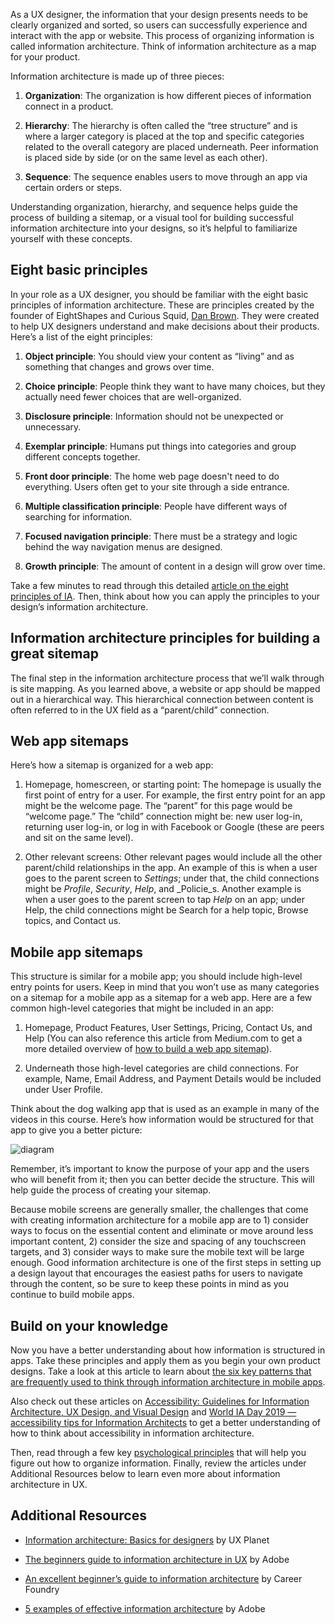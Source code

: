 

As a UX designer, the information that your design presents needs to be clearly organized and sorted, so users can successfully experience and interact with the app or website. This process of organizing information is called information architecture. Think of information architecture as a map for your product. 

Information architecture is made up of three pieces:

1. **Organization**: The organization is how different pieces of information connect in a product.
    
2. **Hierarchy**: The hierarchy is often called the “tree structure” and is where a larger category is placed at the top and specific categories related to the overall category are placed underneath. Peer information is placed side by side (or on the same level as each other).
    
3. **Sequence**: The sequence enables users to move through an app via certain orders or steps.
    

Understanding organization, hierarchy, and sequence helps guide the process of building a sitemap, or a visual tool for building successful information architecture into your designs, so it’s helpful to familiarize yourself with these concepts.

## Eight basic principles

In your role as a UX designer, you should be familiar with the eight basic principles of information architecture. These are principles created by the founder of EightShapes and Curious Squid, [Dan Brown](https://eightshapes.com/dan-brown). They were created to help UX designers understand and make decisions about their products. Here’s a list of the eight principles:

1. **Object principle**: You should view your content as “living” and as something that changes and grows over time.
    
2. **Choice principle**: People think they want to have many choices, but they actually need fewer choices that are well-organized.
    
3. **Disclosure principle**: Information should not be unexpected or unnecessary.
    
4. **Exemplar principle**: Humans put things into categories and group different concepts together.
    
5. **Front door principle**: The home web page doesn't need to do everything. Users often get to your site through a side entrance.
    
6. **Multiple classification principle**: People have different ways of searching for information.
    
7. **Focused navigation principle**: There must be a strategy and logic behind the way navigation menus are designed.
    
8. **Growth principle**: The amount of content in a design will grow over time.
    

Take a few minutes to read through this detailed [article on the eight principles of IA](https://medium.com/@hollabit/the-eight-principles-of-information-architecture-6feff11f907a). Then, think about how you can apply the principles to your design’s information architecture.

## Information architecture principles for building a great sitemap

The final step in the information architecture process that we’ll walk through is site mapping. As you learned above, a website or app should be mapped out in a hierarchical way. This hierarchical connection between content is often referred to in the UX field as a “parent/child” connection. 

## Web app sitemaps

Here’s how a sitemap is organized for a web app:

1. Homepage, homescreen, or starting point: The homepage is usually the first point of entry for a user. For example, the first entry point for an app might be the welcome page. The “parent” for this page would be “welcome page.” The “child” connection might be: new user log-in, returning user log-in, or log in with Facebook or Google (these are peers and sit on the same level).
    
2. Other relevant screens: Other relevant pages would include all the other parent/child relationships in the app. An example of this is when a user goes to the parent screen to _Settings_; under that, the child connections might be _Profile_, _Security_, _Help_, and _Policie_s. Another example is when a user goes to the parent screen to tap _Help_ on an app; under Help, the child connections might be Search for a help topic, Browse topics, and Contact us. 
    

## Mobile app sitemaps

This structure is similar for a mobile app; you should include high-level entry points for users. Keep in mind that you won’t use as many categories on a sitemap for a mobile app as a sitemap for a web app. Here are a few common high-level categories that might be included in an app:

1. Homepage, Product Features, User Settings, Pricing, Contact Us, and Help (You can also reference this article from Medium.com to get a more detailed overview of [how to build a web app sitemap](https://medium.com/tenrocket/web-and-mobile-app-sitemap-643b60b0343e)).
    
2. Underneath those high-level categories are child connections. For example, Name, Email Address, and Payment Details would be included under User Profile.
    

Think about the dog walking app that is used as an example in many of the videos in this course. Here’s how information would be structured for that app to give you a better picture:

![diagram](https://d3c33hcgiwev3.cloudfront.net/imageAssetProxy.v1/HZqOzIP0RgqajsyD9PYKYA_9559c6cde4984c659152f04da3c565f1_In-House-Graphics.png?expiry=1744416000000&hmac=qEL0QNrthtoOxo8PqftrGqzc3SYe-BaAtADn2q3osNo)

Remember, it’s important to know the purpose of your app and the users who will benefit from it; then you can better decide the structure. This will help guide the process of creating your sitemap.

Because mobile screens are generally smaller, the challenges that come with creating information architecture for a mobile app are to 1) consider ways to focus on the essential content and eliminate or move around less important content, 2) consider the size and spacing of any touchscreen targets, and 3) consider ways to make sure the mobile text will be large enough. Good information architecture is one of the first steps in setting up a design layout that encourages the easiest paths for users to navigate through the content, so be sure to keep these points in mind as you continue to build mobile apps.

## Build on your knowledge

Now you have a better understanding about how information is structured in apps. Take these principles and apply them as you begin your own product designs. Take a look at this article to learn about [the six key patterns that are frequently used to think through information architecture in mobile apps](https://osamaabdelnaser.medium.com/designing-the-information-architecture-of-apps-b1c9c17839a9).

Also check out these articles on [Accessibility: Guidelines for Information Architecture, UX Design, and Visual Design](https://medium.com/design-ibm/accessibility-guidelines-for-information-architecture-ux-design-and-visual-design-5ae33ed1d52d) and [World IA Day 2019 — accessibility tips for Information Architects](https://people4research.medium.com/world-ia-day-2019-accessibility-tips-for-information-architects-79bd187191a4) to get a better understanding of how to think about accessibility in information architecture.

Then, read through a few key [psychological principles](https://www.justinmind.com/blog/information-architecture-ux-guide/) that will help you figure out how to organize information. Finally, review the articles under Additional Resources below to learn even more about information architecture in UX.

## Additional Resources

- [Information architecture: Basics for designers](https://uxplanet.org/information-architecture-basics-for-designers-b5d43df62e20) by UX Planet
    
- [The beginners guide to information architecture in UX](https://xd.adobe.com/ideas/process/information-architecture/information-ux-architect/) by Adobe
    
- [An excellent beginner’s guide to information architecture](https://careerfoundry.com/en/blog/ux-design/a-beginners-guide-to-information-architecture/) by Career Foundry
    
- [5 examples of effective information architecture](https://xd.adobe.com/ideas/process/information-architecture/information-architecture-examples/) by Adobe